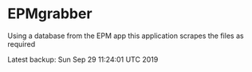 # EPMgrabber
Using a database from the EPM app this application scrapes the files as required


Latest backup: Sun Sep 29 11:24:01 UTC 2019
